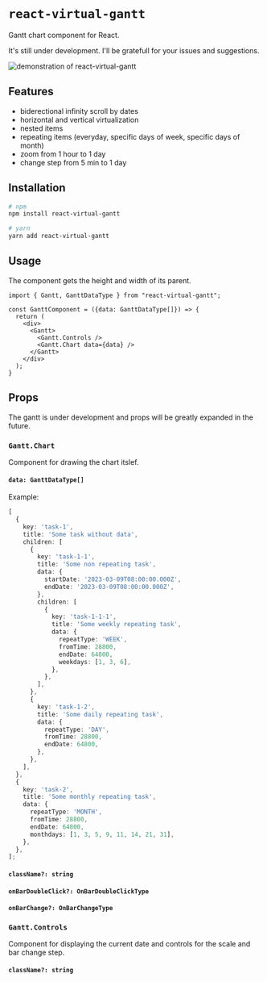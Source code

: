 # `react-virtual-gantt`

Gantt chart component for React.

It's still under development. I'll be gratefull for your issues and suggestions.

![demonstration of react-virtual-gantt](https://media.giphy.com/media/eYYcpKWzXmMuVC0FOs/giphy.gif)

## Features

- biderectional infinity scroll by dates
- horizontal and vertical virtualization
- nested items
- repeating items (everyday, specific days of week, specific days of month)
- zoom from 1 hour to 1 day
- change step from 5 min to 1 day

## Installation

```bash
# npm
npm install react-virtual-gantt

# yarn
yarn add react-virtual-gantt
```

## Usage

The component gets the height and width of its parent.

```tsx
import { Gantt, GanttDataType } from "react-virtual-gantt";

const GanttComponent = ({data: GanttDataType[]}) => {
  return (
    <div>
      <Gantt>
        <Gantt.Controls />
        <Gantt.Chart data={data} />
      </Gantt>
    </div>
  );
}
```

## Props

The gantt is under development and props will be greatly expanded in the future.

### `Gantt.Chart`

Component for drawing the chart itslef.

#### `data: GanttDataType[]`

Example:

```ts
[
  {
    key: 'task-1',
    title: 'Some task without data',
    children: [
      {
        key: 'task-1-1',
        title: 'Some non repeating task',
        data: {
          startDate: '2023-03-09T08:00:00.000Z',
          endDate: '2023-03-09T08:00:00.000Z',
        },
        children: [
          {
            key: 'task-1-1-1',
            title: 'Some weekly repeating task',
            data: {
              repeatType: 'WEEK',
              fromTime: 28800,
              endDate: 64800,
              weekdays: [1, 3, 6],
            },
          },
        ],
      },
      {
        key: 'task-1-2',
        title: 'Some daily repeating task',
        data: {
          repeatType: 'DAY',
          fromTime: 28800,
          endDate: 64800,
        },
      },
    ],
  },
  {
    key: 'task-2',
    title: 'Some monthly repeating task',
    data: {
      repeatType: 'MONTH',
      fromTime: 28800,
      endDate: 64800,
      monthdays: [1, 3, 5, 9, 11, 14, 21, 31],
    },
  },
];
```

#### `className?: string`

#### `onBarDoubleClick?: OnBarDoubleClickType`

#### `onBarChange?: OnBarChangeType`

### `Gantt.Controls`

Сomponent for displaying the current date and controls for the scale and bar change step.

#### `className?: string`

